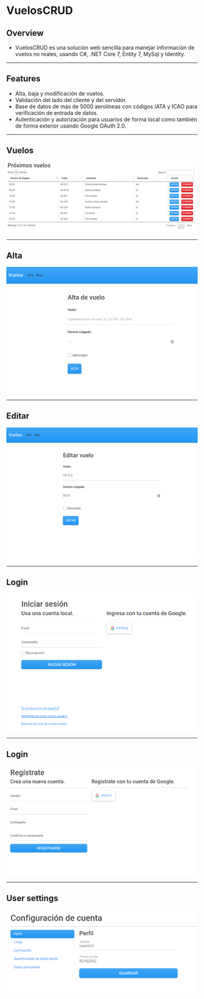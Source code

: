 # VuelosCRUD

## Overview
* VuelosCRUD es una solución web sencilla para manejar información de vuelos no reales, usando C#, .NET Core 7, Entity 7, MySql y Identity.
---

## Features
* Alta, baja y modificación de vuelos.
* Validación del lado del cliente y del servidor.
* Base de datos de más de 5000 aerolíneas con códigos IATA y ICAO para verificación de entrada de datos.
* Autenticación y autorización para usuarios de forma local como también de forma exterior usando Google OAuth 2.0.
---

## Vuelos
![](https://github.com/patorosso/VuelosCRUD/blob/master/wwwroot/images/Index.PNG?raw=true)

---

## Alta
![](https://github.com/patorosso/VuelosCRUD/blob/master/wwwroot/images/alta.PNG?raw=true)

---

## Editar
![](https://github.com/patorosso/VuelosCRUD/blob/master/wwwroot/images/edit.PNG?raw=true)

---

## Login
![](https://github.com/patorosso/VuelosCRUD/blob/master/wwwroot/images/login.PNG?raw=true)

---

## Login
![](https://github.com/patorosso/VuelosCRUD/blob/master/wwwroot/images/register.PNG?raw=true)

---

## User settings
![](https://github.com/patorosso/VuelosCRUD/blob/master/wwwroot/images/edit_profile.PNG?raw=true)


